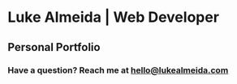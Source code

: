# Luke Almeida | Web Developer

## Personal Portfolio 

### Have a question? Reach me at hello@lukealmeida.com
